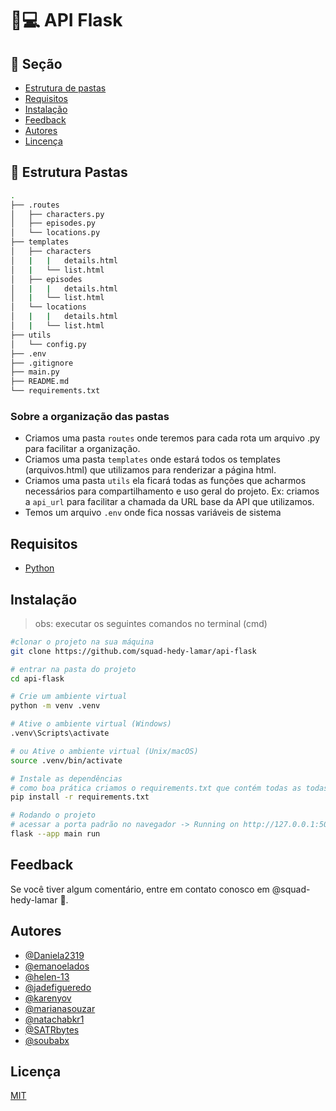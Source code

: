 # :snake::computer: API Flask 

<!-- Sections -->

## :link: Seção

<!--ts-->

- [Estrutura de pastas](#estrutura-pastas)
- [Requisitos](#requisitos)
- [Instalação](#instacalao)
- [Feedback](#feedback)
- [Autores](#autores)
- [Lincença](#licença)

<!--te-->

<!-- end Sections -->

<!-- Folder Structure -->

## :open_file_folder: Estrutura Pastas 

```sh
.
├── .routes
│   ├── characters.py
│   ├── episodes.py
│   └── locations.py
├── templates
│   ├── characters
│   |   |   details.html
│   |   └── list.html
│   ├── episodes
│   |   |   details.html
│   |   └── list.html
│   └── locations
│   |   |   details.html
│   |   └── list.html
├── utils
│   └── config.py
├── .env
├── .gitignore
├── main.py
├── README.md
└── requirements.txt
```

### Sobre a organização das pastas
- Criamos uma pasta ```routes``` onde teremos para cada rota um arquivo .py para facilitar a organização.
- Criamos uma pasta ```templates``` onde estará todos os templates (arquivos.html) que utilizamos para renderizar a página html.
- Criamos uma pasta  ```utils``` ela ficará todas as funções que acharmos necessários para compartilhamento e uso geral do projeto. Ex: criamos a  ```api_url``` para facilitar a chamada da URL base da API que utilizamos.
- Temos um arquivo ```.env``` onde fica nossas variáveis de sistema 

<!-- end Folder Structure -->

<!-- Requeriments -->

## Requisitos

- [Python](https://www.python.org/downloads/)

<!-- end Requeriments -->

## Instalação

> obs: executar os seguintes comandos no terminal (cmd)

```sh
#clonar o projeto na sua máquina
git clone https://github.com/squad-hedy-lamar/api-flask

# entrar na pasta do projeto
cd api-flask

# Crie um ambiente virtual
python -m venv .venv

# Ative o ambiente virtual (Windows)
.venv\Scripts\activate

# ou Ative o ambiente virtual (Unix/macOS)
source .venv/bin/activate

# Instale as dependências
# como boa prática criamos o requirements.txt que contém todas as todas as bibliotecas utilizadas
pip install -r requirements.txt

# Rodando o projeto
# acessar a porta padrão no navegador -> Running on http://127.0.0.1:5000
flask --app main run
```

<!-- Feedback -->

## Feedback

Se você tiver algum comentário, entre em contato conosco em @squad-hedy-lamar :purple_heart:.

<!-- end Feedback -->

<!-- Authors -->

## Autores

- [@Daniela2319](https://github.com/Daniela2319)
- [@emanoelados](https://github.com/emanoelados)
- [@helen-13](https://github.com/helen-13)
- [@jadefigueredo](https://github.com/jadefigueredo)
- [@karenyov](https://www.github.com/karenyov)
- [@marianasouzar](https://github.com/marianasouzar)
- [@natachabkr1](https://github.com/natachabkr1)
- [@SATRbytes](https://github.com/SATRbytes)
- [@soubabx](https://github.com/soubabx)

<!-- end Authors -->

<!-- License -->

## Licença

[MIT](https://choosealicense.com/licenses/mit/)

<!-- end License -->